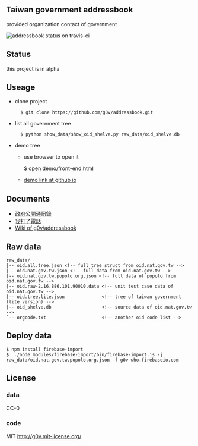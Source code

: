 ## Taiwan government addressbook

provided organization contact of government

![addressbook status on travis-ci](https://travis-ci.org/g0v/addressbook.png)

## Status

this project is in alpha

## Useage

* clone project

        $ git clone https://github.com/g0v/addressbook.git

* list all government tree

        $ python show_data/show_oid_shelve.py raw_data/oid_shelve.db

* demo tree

    * use browser to open it

        $ open demo/front-end.html

    * [demo link at github io](http://g0v.github.io/addressbook/)

## Documents

* [政府公開通訊錄](http://hack.g0v.tw/kuansim/g6v6MpyacFb)
* [我打了電話](http://hack.g0v.tw/kuansim/HM8MBTIU8Pp)
* [Wiki of g0v/addressbook](https://github.com/g0v/addressbook/wiki)

## Raw data

    raw_data/
    |-- oid.all.tree.json <!-- full tree struct from oid.nat.gov.tw -->
    |-- oid.nat.gov.tw.json <!-- full data from oid.nat.gov.tw -->
    |-- oid.nat.gov.tw.popolo.org.json <!-- full data of popolo from oid.nat.gov.tw -->
    |-- oid.raw-2.16.886.101.90010.data <!-- unit test case data of oid.nat.gov.tw -->
    |-- oid.tree.lite.json              <!-- tree of taiwan government (lite version) -->
    |-- oid_shelve.db                   <!-- source data of oid.nat.gov.tw -->
    `-- orgcode.txt                     <!-- another oid code list -->

## Deploy data

```
$ npm install firebase-import
$  ./node_modules/firebase-import/bin/firebase-import.js -j raw_data/oid.nat.gov.tw.popolo.org.json -f g0v-who.firebaseio.com
```

## License

### data

CC-0

### code

MIT <http://g0v.mit-license.org/>
